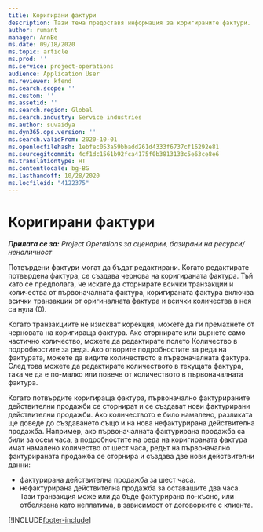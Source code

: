```yaml
---
title: Коригирани фактури
description: Тази тема предоставя информация за коригираните фактури.
author: rumant
manager: AnnBe
ms.date: 09/18/2020
ms.topic: article
ms.prod: ''
ms.service: project-operations
audience: Application User
ms.reviewer: kfend
ms.search.scope: ''
ms.custom: ''
ms.assetid: ''
ms.search.region: Global
ms.search.industry: Service industries
ms.author: suvaidya
ms.dyn365.ops.version: ''
ms.search.validFrom: 2020-10-01
ms.openlocfilehash: 1ebfec053a59bbadd261d4333f6737cf16292e81
ms.sourcegitcommit: 4cf1dc1561b92fca4175f0b3813133c5e63ce8e6
ms.translationtype: HT
ms.contentlocale: bg-BG
ms.lasthandoff: 10/28/2020
ms.locfileid: "4122375"
---
```

# <a name="corrected-invoices"></a>Коригирани фактури

_**Прилага се за:** Project Operations за сценарии, базирани на ресурси/неналичност_

Потвърдени фактури могат да бъдат редактирани. Когато редактирате потвърдена фактура, се създава чернова на коригираната фактура. Тъй като се предполага, че искате да сторнирате всички транзакции и количества от първоначалната фактура, коригираната фактура включва всички транзакции от оригиналната фактура и всички количества в нея са нула (0).

Когато транзакциите не изискват корекция, можете да ги премахнете от черновата на коригираща фактура. Ако сторнирате или върнете само частично количество, можете да редактирате полето Количество в подробностите за реда. Ако отворите подробностите за реда на фактурата, можете да видите количеството в първоначалната фактура. След това можете да редактирате количеството в текущата фактура, така че да е по-малко или повече от количеството в първоначалната фактура.

Когато потвърдите коригираща фактура, първоначално фактурираните действителни продажби се сторнират и се създават нови фактурирани действителни продажби. Ако количеството е било намалено, разликата ще доведе до създаването също и на нова нефактурирана действителна продажба. Например, ако първоначалната фактурирана продажба са били за осем часа, а подробностите на реда на коригираната фактура имат намалено количество от шест часа, редът на първоначално фактурираната продажба се сторнира и създава две нови действителни данни:

- фактурирана действителна продажба за шест часа.
- нефактурирана действителна продажба за оставащите два часа. Тази транзакция може или да бъде фактурирана по-късно, или отбелязана като неплатима, в зависимост от договорките с клиента.


[!INCLUDE[footer-include](../includes/footer-banner.md)]